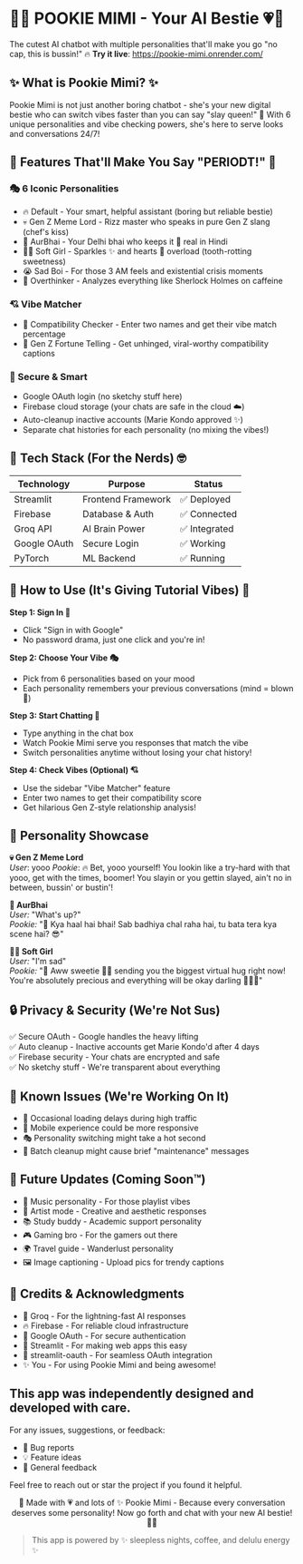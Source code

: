 # 🎀💗 POOKIE MIMI - Your AI Bestie 💗🎀

The cutest AI chatbot with multiple personalities that'll make you go "no cap, this is bussin!" 🔥
**Try it live**: https://pookie-mimi.onrender.com/


## ✨ What is Pookie Mimi? ✨  
Pookie Mimi is not just another boring chatbot - she's your new digital bestie who can switch vibes faster than you can say "slay queen!" 👑 With 6 unique personalities and vibe checking powers, she's here to serve looks and conversations 24/7!

## 🌟 Features That'll Make You Say "PERIODT!" 🌟  
### 🎭 6 Iconic Personalities  
- 🔥 Default - Your smart, helpful assistant (boring but reliable bestie)  
- 💀 Gen Z Meme Lord - Rizz master who speaks in pure Gen Z slang (chef's kiss)  
- 👊 AurBhai - Your Delhi bhai who keeps it 💯 real in Hindi  
- 🧚‍♀️ Soft Girl - Sparkles ✨ and hearts 💖 overload (tooth-rotting sweetness)  
- 😭 Sad Boi - For those 3 AM feels and existential crisis moments  
- 🤯 Overthinker - Analyzes everything like Sherlock Holmes on caffeine  

### 💘 Vibe Matcher

- 🔮 Compatibility Checker - Enter two names and get their vibe match percentage
- 🎯 Gen Z Fortune Telling - Get unhinged, viral-worthy compatibility captions

### 🔐 Secure & Smart  
- Google OAuth login (no sketchy stuff here)  
- Firebase cloud storage (your chats are safe in the cloud ☁️)  
- Auto-cleanup inactive accounts (Marie Kondo approved ✨)  
- Separate chat histories for each personality (no mixing the vibes!)  

## 🚀 Tech Stack (For the Nerds) 🤓  
| Technology   | Purpose            | Status       |  
|--------------|--------------------|--------------|  
| Streamlit    | Frontend Framework | ✅ Deployed  |  
| Firebase     | Database & Auth    | ✅ Connected |  
| Groq API     | AI Brain Power     | ✅ Integrated|  
| Google OAuth | Secure Login       | ✅ Working   |  
| PyTorch      | ML Backend         | ✅ Running   |  

## 🎯 How to Use (It's Giving Tutorial Vibes) 📱  
**Step 1: Sign In 🔑**  
- Click "Sign in with Google"  
- No password drama, just one click and you're in!  

**Step 2: Choose Your Vibe 🎭**  
- Pick from 6 personalities based on your mood  
- Each personality remembers your previous conversations (mind = blown 🤯)  

**Step 3: Start Chatting 💬**  
- Type anything in the chat box  
- Watch Pookie Mimi serve you responses that match the vibe  
- Switch personalities anytime without losing your chat history!  

**Step 4: Check Vibes (Optional) 💘**

- Use the sidebar "Vibe Matcher" feature
- Enter two names to get their compatibility score
- Get hilarious Gen Z-style relationship analysis!

## 🎨 Personality Showcase

**💀 Gen Z Meme Lord**  
_User_: yooo
_Pookie_: 🔥 Bet, yooo yourself! You lookin like a try-hard with that yooo, get with the times, boomer! You slayin or you gettin slayed, ain't no in between, bussin' or bustin'!

**👊 AurBhai**  
_User:_ "What's up?"  
_Pookie:_ "💪 Kya haal hai bhai! Sab badhiya chal raha hai, tu bata tera kya scene hai? 😎"

**🧚‍♀️ Soft Girl**  
_User:_ "I'm sad"  
_Pookie:_ "🌸 Aww sweetie 💖✨ sending you the biggest virtual hug right now! You're absolutely precious and everything will be okay darling 🥺💕✨"

## 🔒 Privacy & Security (We're Not Sus)  
 
✅ Secure OAuth - Google handles the heavy lifting  
✅ Auto cleanup - Inactive accounts get Marie Kondo'd after 4 days  
✅ Firebase security - Your chats are encrypted and safe  
✅ No sketchy stuff - We're transparent about everything  

## 🐛 Known Issues (We're Working On It)  
- 🔄 Occasional loading delays during high traffic
- 📱 Mobile experience could be more responsive
- 🎭 Personality switching might take a hot second
- 🔄 Batch cleanup might cause brief "maintenance" messages

## 🚀 Future Updates (Coming Soon™)  
- 🎵 Music personality - For those playlist vibes  
- 🎨 Artist mode - Creative and aesthetic responses  
- 📚 Study buddy - Academic support personality  
- 🎮 Gaming bro - For the gamers out there  
- 🌍 Travel guide - Wanderlust personality  
- 🖼️ Image captioning - Upload pics for trendy captions

## 💝 Credits & Acknowledgments  
- 🤖 Groq - For the lightning-fast AI responses
- 🔥 Firebase - For reliable cloud infrastructure
- 🔐 Google OAuth - For secure authentication
- 💖 Streamlit - For making web apps this easy
- 🎨 streamlit-oauth - For seamless OAuth integration
- ✨ You - For using Pookie Mimi and being awesome!

## This app was independently designed and developed with care.  
For any issues, suggestions, or feedback:

- 🐛 Bug reports  
- 💡 Feature ideas  
- 💬 General feedback  

Feel free to reach out or star the project if you found it helpful.
 

<div align="center">  
🎀 Made with 💗 and lots of ✨  
Pookie Mimi - Because every conversation deserves some personality!  
Now go forth and chat with your new AI bestie! 💅✨  
</div>  

> This app is powered by ✨ sleepless nights, coffee, and delulu energy ✨




